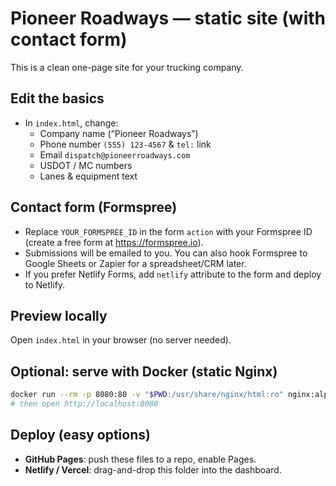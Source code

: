 # Pioneer Roadways — static site (with contact form)
This is a clean one-page site for your trucking company.

## Edit the basics
- In `index.html`, change:
  - Company name (“Pioneer Roadways”)
  - Phone number `(555) 123-4567` & `tel:` link
  - Email `dispatch@pioneerroadways.com`
  - USDOT / MC numbers
  - Lanes & equipment text

## Contact form (Formspree)
- Replace `YOUR_FORMSPREE_ID` in the form `action` with your Formspree ID (create a free form at https://formspree.io).
- Submissions will be emailed to you. You can also hook Formspree to Google Sheets or Zapier for a spreadsheet/CRM later.
- If you prefer Netlify Forms, add `netlify` attribute to the form and deploy to Netlify.

## Preview locally
Open `index.html` in your browser (no server needed).

## Optional: serve with Docker (static Nginx)
```bash
docker run --rm -p 8080:80 -v "$PWD:/usr/share/nginx/html:ro" nginx:alpine
# then open http://localhost:8080
```

## Deploy (easy options)
- **GitHub Pages**: push these files to a repo, enable Pages.
- **Netlify / Vercel**: drag-and-drop this folder into the dashboard.
